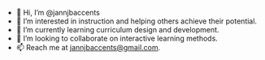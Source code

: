 - 👋 Hi, I’m @jannjbaccents
- 👀 I’m interested in instruction and helping others achieve their potential.
- 🌱 I’m currently learning curriculum design and development.
- 💞️ I’m looking to collaborate on interactive learning methods.
- 📫 Reach me at jannjbaccents@gmail.com.

<!---
jannjbaccents/jannjbaccents is a ✨ special ✨ repository because its `README.md` (this file) appears on your GitHub profile.
You can click the Preview link to take a look at your changes.
--->

